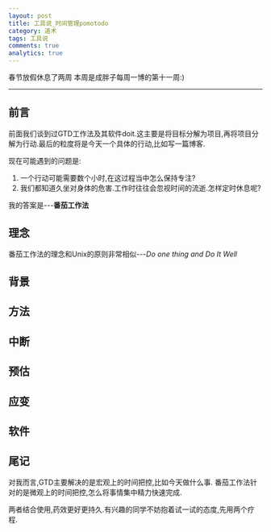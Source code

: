 ```yaml
---
layout: post
title: 工具说_时间管理pomotodo
category: 道术
tags: 工具说
comments: true
analytics: true
---
```


春节放假休息了两周
本周是成胖子每周一博的第十一周:)

---

## 前言
前面我们谈到过GTD工作法及其软件doit.这主要是将目标分解为项目,再将项目分解为行动.最后的粒度将是今天一个具体的行动,比如写一篇博客.

现在可能遇到的问题是:

1. 一个行动可能需要数个小时,在这过程当中怎么保持专注?
2. 我们都知道久坐对身体的危害.工作时往往会忽视时间的流逝.怎样定时休息呢?

我的答案是---**番茄工作法**

## 理念
番茄工作法的理念和Unix的原则非常相似---*Do one thing and Do It Well*



## 背景

## 方法

## 中断

## 预估

## 应变

## 软件

## 尾记
对我而言,GTD主要解决的是宏观上的时间把控,比如今天做什么事.
番茄工作法针对的是微观上的时间把控,怎么将事情集中精力快速完成.

两者结合使用,药效更好更持久.有兴趣的同学不妨抱着试一试的态度,先用两个疗程.

